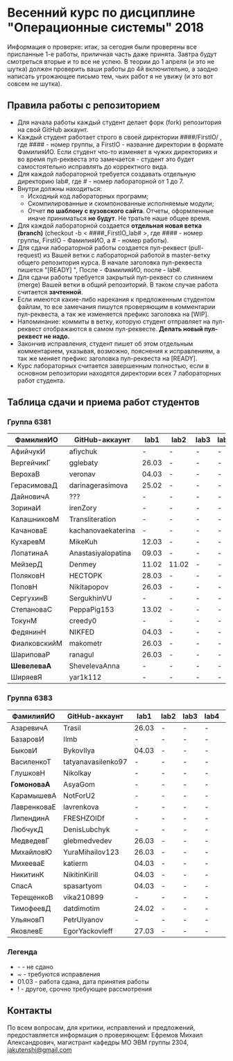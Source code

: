 # Весенний курс по дисциплине "Операционные системы" 2018

Информация о проверке: итак, за сегодня были проверены все присланные 1-е работы, приличная часть даже принята. Завтра будут смотреться вторые и то все не успею. В теории до 1 апреля (и это не шутка) должен проверить ваши работы до 4й включительно, а заодно написать угрожающее письмо тем, чьих работ я не увижу (и это вот совсем не шутка).

## Правила работы с репозиторием

- Для начала работы каждый студент делает форк (fork) репозитория на свой GitHub аккаунт.
- Каждый студент работает строго в своей директории ####/FirstIO/ , где #### - номер группы, а FirstIO - название директории в формате ФамилияИО. Если студент что-то изменяет в чужих директориях и во время пул-реквеста это замечается - студент это будет самостоятельно исправлять до корректного вида.
- Для каждой лабораторной требуется создавать отдельную директорию lab#, где # - номер лабораторной от 1 до 7.
- Внутри должны находиться:
    * Исходный код лабораторных программ;
    * Скомпилированные и скомпонованные исполняемые модули;
    * Отчет **по шаблону с вузовского сайта**. Отчеты, оформленные иначе приниматься **не будут**. Не тратьте наше общее время.
- Для каждой лабораторной создается **отдельная новая ветка (branch)** (checkout -b < ####\_FirstIO\_lab# >, где #### - номер группы, FirstIO - ФамилияИО, а # - номер работы).
- Для сдачи лабораторной работы создается пул-реквест (pull-request) из Вашей ветки с лабораторной работой в master-ветку общего репозитория курса. В начале заголовка пул-реквеста пишется "[READY] ", После - ФамилияИО, после - lab#.
- Для сдачи работы требуется закрытый пул-реквест со слиянием (merge) Вашей ветки в общий репозиторий. В таком случае работа считается **зачтенной**.
- Если имеются какие-либо нарекания к предложенным студентом файлам, то все замечания пишутся проверяющим в комментарии пул-реквеста, а так же изменяется префикс заголовка на [WIP].
- Напоминание: коммиты в ветку, которую студент отправляет на пул-реквест отображаются в самом пул-реквесте. **Делать новый пул-реквест не надо.**
- Закончив исправления, студент пишет об этом отдельным комментарием, указывая, возможно, пояснения к исправлениям, а так же меняет префикс заголовка пул-реквеста на [READY].
- Курс лабораторных считается завершенным полностью, если в основном репозитории находятся директории всех 7 лабораторных работ студента.


## Таблица сдачи и приема работ студентов

### Группа 6381

| ФамилияИО     | GitHub-аккаунт     | lab1  | lab2  | lab3  | lab4  | lab5  | lab6  | lab7  |
| ------------- | ------------------ | ----- | ----- | ----- | ----- | ----- | ----- | ----- |
| АфийчукИ      | afiychuk           |   -   |   -   |   -   |   -   |   -   |   -   |   -   |
| ВергейчикГ    | gglebaty           | 26.03 |   -   |   -   |   -   |   -   |   -   |   -   |
| ВерохаВ       | veronav            | 04.03 |   -   |   -   |   -   |   -   |   -   |   -   |
| ГерасимоваД   | darinagerasimova   | 25.02 |   -   |   -   |   -   |   -   |   -   |   -   |
| ДайновичА     | ???                |   -   |   -   |   -   |   -   |   -   |   -   |   -   |
| ЗоринаИ       | irenZory           |   -   |   -   |   -   |   -   |   -   |   -   |   -   |
| КалашниковМ   | Transliteration    |   -   |   -   |   -   |   -   |   -   |   -   |   -   |
| КачановаЕ     | kachanovaekaterina |   -   |   -   |   -   |   -   |   -   |   -   |   -   |
| КухаревМ      | MikeKuh            | 12.03 |   -   |   -   |   -   |   -   |   -   |   -   |
| ЛопатинаА     | Anastasiyalopatina | 09.03 |   -   |   -   |   -   |   -   |   -   |   -   |
| МейзерД       | Denmey             | 11.02 | 11.02 |   -   |   -   |   -   |   -   |   -   |
| ПоляковН      | HECTOPK            | 28.03 |   -   |   -   |   -   |   -   |   -   |   -   |
| ПоповН        | Nikitapopov        | 26.03 |   -   |   -   |   -   |   -   |   -   |   -   |
| СергухинВ     | SergukhinVU        |   -   |   -   |   -   |   -   |   -   |   -   |   -   |
| СтепановаС    | PeppaPig153        | 13.02 |   -   |   -   |   -   |   -   |   -   |   -   |
| ТокунМ        | creedy0            |  -    |   -   |   -   |   -   |   -   |   -   |   -   |
| ФедянинН      | NIKFED             | 04.03 |   -   |   -   |   -   |   -   |   -   |   -   |
| ФиалковскийМ  | makometr           | 26.03 |   -   |   -   |   -   |   -   |   -   |   -   |
| ШариповаР     | ranagul            | 26.03 |   -   |   -   |   -   |   -   |   -   |   -   |
| **ШевелеваА** | ShevelevaAnna      |  -    |   -   |   -   |   -   |   -   |   -   |   -   |
| ШиряевЯ       | yar1k112           |  -    |   -   |   -   |   -   |   -   |   -   |   -   |

### Группа 6383

| ФамилияИО     | GitHub-аккаунт     | lab1  | lab2  | lab3  | lab4  | lab5  | lab6  | lab7  |
| ------------- | ------------------ | ----- | ----- | ----- | ----- | ----- | ----- | ----- |
| АзаревичА     | Trasil             | 26.03 |   -   |   -   |   -   |   -   |   -   |   -   |
| БазаровИ      | Ilmb               |   -   |   -   |   -   |   -   |   -   |   -   |   -   |
| БыковИ        | BykovIlya          | 04.03 |   -   |   -   |   -   |   -   |   -   |   -   |
| ВасиленкоТ    | tatyanavasilenko97 |   -   |   -   |   -   |   -   |   -   |   -   |   -   |
| ГлушковН      | Nikolkay           |   -   |   -   |   -   |   -   |   -   |   -   |   -   |
| **ГомоноваА** | AsyaGom            |   -   |   -   |   -   |   -   |   -   |   -   |   -   |
| КарамышевА    | NotForU2           |   -   |   -   |   -   |   -   |   -   |   -   |   -   |
| ЛавренковаЕ   | lavrenkova         |   -   |   -   |   -   |   -   |   -   |   -   |   -   |
| ЛипендинА     | FRESHZOIDf         |   -   |   -   |   -   |   -   |   -   |   -   |   -   |
| ЛюбчукД       | DenisLubchyk       |   -   |   -   |   -   |   -   |   -   |   -   |   -   |
| МедведевГ     | glebmedvedev       | 26.03 |   -   |   -   |   -   |   -   |   -   |   -   |
| МихайловЮ     | YuraMihailov123    | 26.03 |   -   |   -   |   -   |   -   |   -   |   -   |
| МихееваЕ      | katierm            | 04.03 |   -   |   -   |   -   |   -   |   -   |   -   |
| НикитинК      | NikitinKirill      | 04.03 |   -   |   -   |   -   |   -   |   -   |   -   |
| СпасА         | spasartyom         | 04.03 |   -   |   -   |   -   |   -   |   -   |   -   |
| ТерещенкоВ    | vika210899         |   -   |   -   |   -   |   -   |   -   |   -   |   -   |
| ТимофеевД     | datdimotim         | 24.02 |   -   |   -   |   -   |   -   |   -   |   -   |
| УльяновП      | PetrUlyanov        |   -   |   -   |   -   |   -   |   -   |   -   |   -   |
| ЯковлевЕ      | EgorYackovleff     | 27.03 |   -   |   -   |   -   |   -   |   -   |   -   |

### Легенда

- \- - не сдано
- ~ - требуются исправления
- 01.03 - работа сдана, дата принятия работы
- ! - другое, срочно требующее рассмотрения

## Контакты

По всем вопросам, для критики, исправлений и предложений, предоставляется информация о проверяющем: Ефремов Михаил Александрович, магистрант кафедры МО ЭВМ группы 2304, jakutenshi@gmail.com
